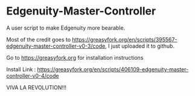 # Edgenuity-Master-Controller
A user script to make Edgenuity more bearable.  

Most of the credit goes to https://greasyfork.org/en/scripts/395567-edgenuity-master-controller-v0-3/code, I just uploaded it to github.

Go to https://greasyfork.org for installation instructions

Install Link : https://greasyfork.org/en/scripts/406109-edgenuity-master-controller-v0-4/code



VIVA LA REVOLUTION!!!
